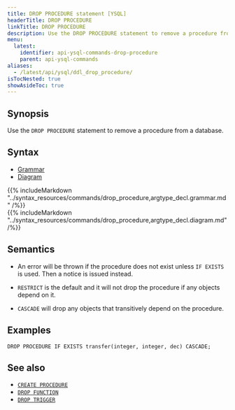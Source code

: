 ```yaml
---
title: DROP PROCEDURE statement [YSQL]
headerTitle: DROP PROCEDURE
linkTitle: DROP PROCEDURE
description: Use the DROP PROCEDURE statement to remove a procedure from a database.
menu:
  latest:
    identifier: api-ysql-commands-drop-procedure
    parent: api-ysql-commands
aliases:
  - /latest/api/ysql/ddl_drop_procedure/
isTocNested: true
showAsideToc: true
---
```


## Synopsis

Use the `DROP PROCEDURE` statement to remove a procedure from a database.

## Syntax

<ul class="nav nav-tabs nav-tabs-yb">
  <li >
    <a href="#grammar" class="nav-link active" id="grammar-tab" data-toggle="tab" role="tab" aria-controls="grammar" aria-selected="true">
      <i class="fas fa-file-alt" aria-hidden="true"></i>
      Grammar
    </a>
  </li>
  <li>
    <a href="#diagram" class="nav-link" id="diagram-tab" data-toggle="tab" role="tab" aria-controls="diagram" aria-selected="false">
      <i class="fas fa-project-diagram" aria-hidden="true"></i>
      Diagram
    </a>
  </li>
</ul>

<div class="tab-content">
  <div id="grammar" class="tab-pane fade show active" role="tabpanel" aria-labelledby="grammar-tab">
    {{% includeMarkdown "../syntax_resources/commands/drop_procedure,argtype_decl.grammar.md" /%}}
  </div>
  <div id="diagram" class="tab-pane fade" role="tabpanel" aria-labelledby="diagram-tab">
    {{% includeMarkdown "../syntax_resources/commands/drop_procedure,argtype_decl.diagram.md" /%}}
  </div>
</div>

## Semantics

- An error will be thrown if the procedure does not exist unless `IF EXISTS` is used. Then a notice is issued instead.

- `RESTRICT` is the default and it will not drop the procedure if any objects depend on it.

- `CASCADE` will drop any objects that transitively depend on the procedure.

## Examples

```plpgsql
DROP PROCEDURE IF EXISTS transfer(integer, integer, dec) CASCADE;
```

## See also

- [`CREATE PROCEDURE`](../ddl_create_procedure)
- [`DROP FUNCTION`](../ddl_drop_function)
- [`DROP TRIGGER`](../ddl_drop_trigger)
